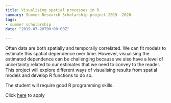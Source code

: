 ```yaml
---
title: Visualising spatial processes in R
summary: Summer Research Scholarship project 2019--2020
tags:
- summer scholarship
date: "2019-07-20T00:00:00Z"

---
```


Often data are both spatially and temporally correlated. We can fit models to estimate this spatial dependence over time. However, visualising the estimated dependence can be challenging because we also have a level of uncertainty related to our estimates that we need to convey to the reader. This project will explore different ways of visualising results from spatial models and develop R functions to do so.

The student will require good R programming skills.

Click [here](https://www.auckland.ac.nz/en/study/scholarships-and-awards/scholarship-types/undergraduate-scholarships/summer-research-scholarships/how-to-apply.html) to apply